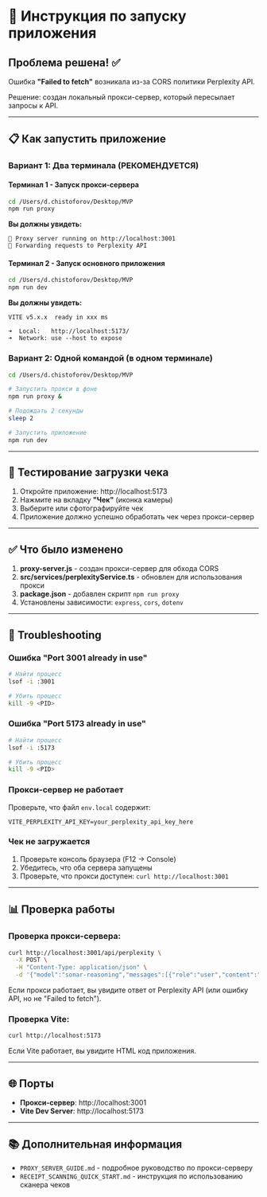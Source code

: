 # 🚀 Инструкция по запуску приложения

## Проблема решена! ✅

Ошибка **"Failed to fetch"** возникала из-за CORS политики Perplexity API.

Решение: создан локальный прокси-сервер, который пересылает запросы к API.

---

## 📋 Как запустить приложение

### Вариант 1: Два терминала (РЕКОМЕНДУЕТСЯ)

#### Терминал 1 - Запуск прокси-сервера
```bash
cd /Users/d.chistoforov/Desktop/MVP
npm run proxy
```

**Вы должны увидеть:**
```
🚀 Proxy server running on http://localhost:3001
📡 Forwarding requests to Perplexity API
```

#### Терминал 2 - Запуск основного приложения
```bash
cd /Users/d.chistoforov/Desktop/MVP
npm run dev
```

**Вы должны увидеть:**
```
VITE v5.x.x  ready in xxx ms

➜  Local:   http://localhost:5173/
➜  Network: use --host to expose
```

### Вариант 2: Одной командой (в одном терминале)

```bash
cd /Users/d.chistoforov/Desktop/MVP

# Запустить прокси в фоне
npm run proxy &

# Подождать 2 секунды
sleep 2

# Запустить приложение
npm run dev
```

---

## 🎯 Тестирование загрузки чека

1. Откройте приложение: http://localhost:5173
2. Нажмите на вкладку **"Чек"** (иконка камеры)
3. Выберите или сфотографируйте чек
4. Приложение должно успешно обработать чек через прокси-сервер

---

## ✅ Что было изменено

1. **proxy-server.js** - создан прокси-сервер для обхода CORS
2. **src/services/perplexityService.ts** - обновлен для использования прокси
3. **package.json** - добавлен скрипт `npm run proxy`
4. Установлены зависимости: `express`, `cors`, `dotenv`

---

## 🔧 Troubleshooting

### Ошибка "Port 3001 already in use"

```bash
# Найти процесс
lsof -i :3001

# Убить процесс
kill -9 <PID>
```

### Ошибка "Port 5173 already in use"

```bash
# Найти процесс
lsof -i :5173

# Убить процесс
kill -9 <PID>
```

### Прокси-сервер не работает

Проверьте, что файл `env.local` содержит:
```
VITE_PERPLEXITY_API_KEY=your_perplexity_api_key_here
```

### Чек не загружается

1. Проверьте консоль браузера (F12 -> Console)
2. Убедитесь, что оба сервера запущены
3. Проверьте, что прокси доступен: `curl http://localhost:3001`

---

## 📊 Проверка работы

### Проверка прокси-сервера:
```bash
curl http://localhost:3001/api/perplexity \
  -X POST \
  -H "Content-Type: application/json" \
  -d '{"model":"sonar-reasoning","messages":[{"role":"user","content":"test"}]}'
```

Если прокси работает, вы увидите ответ от Perplexity API (или ошибку API, но не "Failed to fetch").

### Проверка Vite:
```bash
curl http://localhost:5173
```

Если Vite работает, вы увидите HTML код приложения.

---

## 🌐 Порты

- **Прокси-сервер**: http://localhost:3001
- **Vite Dev Server**: http://localhost:5173

---

## 📚 Дополнительная информация

- `PROXY_SERVER_GUIDE.md` - подробное руководство по прокси-серверу
- `RECEIPT_SCANNING_QUICK_START.md` - инструкция по использованию сканера чеков

